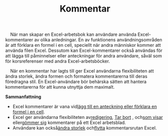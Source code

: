 ﻿---
title: Kommentar
second_title: Aspose.Cells Cloud Documen
type: docs
url: /sv/comments/
aliases: [/working-with-comments/]
keywords: REST API, spreadsheets, excel, comment
description: "Cells. Cloud API för Excel fungerar: kommentarer fungerar"
weight: 100
---
&nbsp;&nbsp;&nbsp;&nbsp;När man skapar en Excel-arbetsbok kan användare använda Excel-kommentarer av olika anledningar. En av funktionens användningsområden är att förklara en formel i en cell, speciellt när andra människor kommer att använda filen Excel. Dessutom kan Excel-kommentarer också användas för att lägga till påminnelser eller anteckningar för andra användare, såväl som för korsreferenser med andra Excel-arbetsböcker.

&nbsp;&nbsp;&nbsp;&nbsp;När en kommentar har lagts till ger Excel användarna flexibiliteten att ändra storlek, ändra formen och formatera kommentarerna till deras föredragna stil. En Excel-användare bör behärska sätten att hantera kommentarerna för att kunna utnyttja dem maximalt.

**Sammanfattning**

-  Excel kommentarer är vana vid[lägg till en anteckning eller förklara en formel i en cell](/cells/sv/comments/add/).
- Excel ger användarna flexibiliteten av[redigering](/cells/sv/comments/update/), [Tar bort](/cells/sv/comments/delete/) , och[som visar](/cells/sv/comments/get/) eller[gömmer sig](/cells/sv/comments/update/) kommentarer på ett Excel arbetsblad.
-  Användare kan också[ändra storlek](/cells/sv/comments/update/) och[flytta](/cells/sv/comments/update/) kommentarsrutan Excel.
